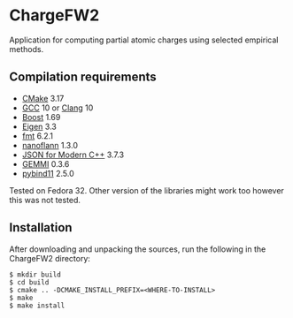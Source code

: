# ChargeFW2

Application for computing partial atomic charges using selected empirical methods.

## Compilation requirements
- [CMake](https://cmake.org/) 3.17
- [GCC](https://gcc.gnu.org/) 10 or [Clang](https://clang.llvm.org/) 10
- [Boost](https://www.boost.org/) 1.69
- [Eigen](http://eigen.tuxfamily.org) 3.3
- [fmt](https://fmt.dev) 6.2.1
- [nanoflann](https://github.com/jlblancoc/nanoflann) 1.3.0
- [JSON for Modern C++](https://github.com/nlohmann/json) 3.7.3
- [GEMMI](https://github.com/project-gemmi/gemmi) 0.3.6
- [pybind11](https://github.com/pybind/pybind11) 2.5.0

Tested on Fedora 32. Other version of the libraries might work too however this was not tested.

## Installation
After downloading and unpacking the sources, run the following in the ChargeFW2 directory:

```shell script
$ mkdir build
$ cd build
$ cmake .. -DCMAKE_INSTALL_PREFIX=<WHERE-TO-INSTALL>
$ make
$ make install
```
